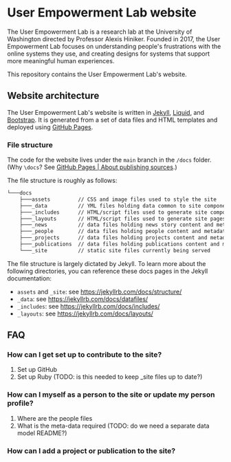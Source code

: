 # User Empowerment Lab website

The User Empowerment Lab is a research lab at the University of Washington directed by Professor Alexis Hiniker.  Founded in 2017, the User Empowerment Lab focuses on understanding people's frustrations with the online systems they use, and creating designs for systems that support more meaningful human experiences.

This repository contains the User Empowerment Lab's website.

## Website architecture

The User Empowerment Lab's website is written in [Jekyll](https://jekyllrb.com/), [Liquid](https://shopify.github.io/liquid/), and [Bootstrap](https://getbootstrap.com/docs/5.3/getting-started/introduction/).  It is generated from a set of data files and HTML templates and deployed using [GitHub Pages](https://docs.github.com/en/pages).

### File structure

The code for the website lives under the `main` branch in the `/docs` folder.  (Why `\docs`?  See [GitHub Pages | About publishing sources](https://docs.github.com/en/pages/getting-started-with-github-pages/configuring-a-publishing-source-for-your-github-pages-site#about-publishing-sources).)

The file structure is roughly as follows:
```txt
└───docs 
    ├───assets         // CSS and image files used to style the site
    ├───_data          // YML files holding data common to site components
    ├───_includes      // HTML/script files used to generate site components
    ├───_layouts       // HTML/script files used to generate site pages 
    ├───_news          // data files holding news story content and metadata
    ├───_people        // data files holding people content and metadata
    ├───_projects      // data files holding projects content and metadata
    ├───_publications  // data files holding publications content and metadata
    └───_site          // static site files currently being served
```

The file structure is largely dictated by Jekyll.  To learn more about the following directories, you can reference these docs pages in the Jekyll documentation:
- `assets` and `_site`: see https://jekyllrb.com/docs/structure/
- `_data`: see https://jekyllrb.com/docs/datafiles/
- `_includes`: see https://jekyllrb.com/docs/includes/
- `_layouts`: see https://jekyllrb.com/docs/layouts/

## FAQ

### How can I get set up to contribute to the site?

1. Set up GitHub
2. Set up Ruby (TODO: is this needed to keep _site files up to date?)

### How can I myself as a person to the site or update my person profile?

1. Where are the people files
2. What is the meta-data required (TODO: do we need a separate data model README?)

### How can I add a project or publication to the site?
